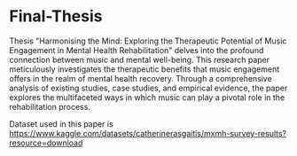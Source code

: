 # Final-Thesis

Thesis "Harmonising the Mind: Exploring the Therapeutic Potential of Music
Engagement in Mental Health Rehabilitation" delves into the profound connection between
music and mental well-being. This research paper meticulously investigates the therapeutic
benefits that music engagement offers in the realm of mental health recovery. Through a
comprehensive analysis of existing studies, case studies, and empirical evidence, the paper
explores the multifaceted ways in which music can play a pivotal role in the rehabilitation
process.

Dataset used in this paper is https://www.kaggle.com/datasets/catherinerasgaitis/mxmh-survey-results?resource=download
